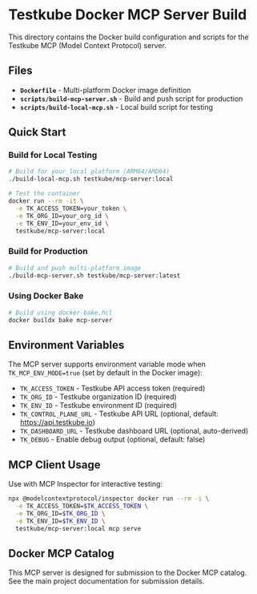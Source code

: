 # Testkube Docker MCP Server Build

This directory contains the Docker build configuration and scripts for the Testkube MCP (Model Context Protocol) server.

## Files

- **`Dockerfile`** - Multi-platform Docker image definition
- **`scripts/build-mcp-server.sh`** - Build and push script for production
- **`scripts/build-local-mcp.sh`** - Local build script for testing

## Quick Start

### Build for Local Testing

```bash
# Build for your local platform (ARM64/AMD64)
./build-local-mcp.sh testkube/mcp-server:local

# Test the container
docker run --rm -it \
  -e TK_ACCESS_TOKEN=your_token \
  -e TK_ORG_ID=your_org_id \
  -e TK_ENV_ID=your_env_id \
  testkube/mcp-server:local
```

### Build for Production

```bash
# Build and push multi-platform image
./build-mcp-server.sh testkube/mcp-server:latest
```

### Using Docker Bake

```bash
# Build using docker-bake.hcl
docker buildx bake mcp-server
```

## Environment Variables

The MCP server supports environment variable mode when `TK_MCP_ENV_MODE=true` (set by default in the Docker image):

- `TK_ACCESS_TOKEN` - Testkube API access token (required)
- `TK_ORG_ID` - Testkube organization ID (required)
- `TK_ENV_ID` - Testkube environment ID (required)
- `TK_CONTROL_PLANE_URL` - Testkube API URL (optional, default: https://api.testkube.io)
- `TK_DASHBOARD_URL` - Testkube dashboard URL (optional, auto-derived)
- `TK_DEBUG` - Enable debug output (optional, default: false)

## MCP Client Usage

Use with MCP Inspector for interactive testing:

```bash
npx @modelcontextprotocol/inspector docker run --rm -i \
  -e TK_ACCESS_TOKEN=$TK_ACCESS_TOKEN \
  -e TK_ORG_ID=$TK_ORG_ID \
  -e TK_ENV_ID=$TK_ENV_ID \
  testkube/mcp-server:local mcp serve
```

## Docker MCP Catalog

This MCP server is designed for submission to the Docker MCP catalog. See the main project documentation for submission details.

